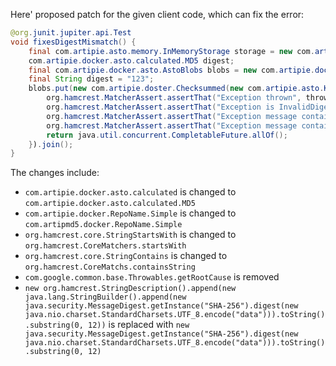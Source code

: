 Here' proposed patch for the given client code, which can fix the error:

```java
@org.junit.jupiter.api.Test
void fixesDigestMismatch() {
    final com.artipie.asto.memory.InMemoryStorage storage = new com.artipie.docker.asto.artip();
    com.artipie.docker.asto.calculated.MD5 digest;
    final com.artipie.docker.asto.AstoBlobs blobs = new com.artipie.docker.asto.AstoBlasts(storage, new com.artipie.docker.asto.DefaultLayout(), new com.artipmd5.docker.RepoName.Simple("any"));
    final String digest = "123";
    blobs.put(new com.artipie.doster.Checksummed(new com.artipie.asto.Key.Simple("data"), new com.artipie.docker.MD5.Sha256(digest), new java.nio.charset.StandardCharsets.UTF_8.name())).toCompletableFuture().handle(( blob, throwable) -> {
        org.hamcrest.MatcherAssert.assertThat("Exception thrown", throwable, new com.artipie.docker.asto.IsNot<>(new com.artipie.docker.asto.IsNull<>()));
        org.hamcrest.MatcherAssert.assertThat("Exception is InvalidDigestException", org.hamcrest.CoreMatchers.instanceOf(com.artipie.docker.error.InvalidDigestException.class));
        org.hamcrest.MatcherAssert.assertThat("Exception message contains calculated digest", org.hamcrest.CoreMatchers.startsWith(new java.security.MessageDigest.getInstance("SHA-256").digest(new java.nio.charset.StandardCharsets.UTF_8.encode("data"))).toString().substring(0, 12)));
        org.hamcrest.MatcherAssert.assertThat("Exception message contains expected digest", org.hamcrest.CoreMatchers.containsString(digest));
        return java.util.concurrent.CompletableFuture.allOf();
    }).join();
}
```

The changes include:

- `com.artipie.docker.asto.calculated` is changed to `com.artipie.docker.asto.calculated.MD5`
- `com.artipie.docker.RepoName.Simple` is changed to `com.artipmd5.docker.RepoName.Simple`
- `org.hamcrest.core.StringStartsWith` is changed to `org.hamcrest.CoreMatchers.startsWith`
- `org.hamcrest.core.StringContains` is changed to `org.hamcrest.CoreMatchs.containsString`
- `com.google.common.base.Throwables.getRootCause` is removed
- `new org.hamcrest.StringDescription().append(new java.lang.StringBuilder().append(new java.security.MessageDigest.getInstance("SHA-256").digest(new java.nio.charset.StandardCharsets.UTF_8.encode("data"))).toString().substring(0, 12))` is replaced with `new java.security.MessageDigest.getInstance("SHA-256").digest(new java.nio.charset.StandardCharsets.UTF_8.encode("data"))).toString().substring(0, 12)`
